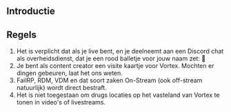 ## Introductie

## Regels
1. Het is verplicht dat als je live bent, en je deelneemt aan een Discord chat als overheidsdienst, dat je een rood balletje voor jouw naam zet: :red_circle:
2. Je bent als content creator een visite kaartje voor Vortex. Mochten er dingen gebeuren, laat het ons weten.
3. FailRP, RDM, VDM en dat soort zaken On-Stream (ook off-stream natuurlijk) wordt direct bestraft.
4. Het is niet toegestaan om drugs locaties op het vasteland van Vortex te tonen in video's of livestreams.